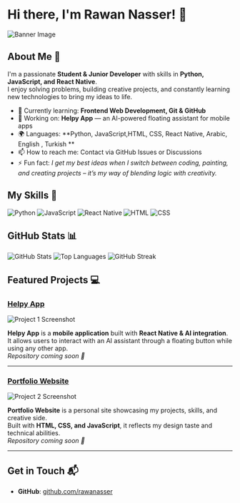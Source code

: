 # Hi there, I'm Rawan Nasser! 👋

![Banner Image](https://i.imgur.com/vF9fMQr.png) <!-- ضع صورة بانر مناسبة -->

## About Me 🚀

I'm a passionate **Student & Junior Developer** with skills in **Python, JavaScript, and React Native**.  
I enjoy solving problems, building creative projects, and constantly learning new technologies to bring my ideas to life.

- 🌱 Currently learning: **Frontend Web Development, Git & GitHub**
- 🔭 Working on: **Helpy App** — an AI-powered floating assistant for mobile apps
- 🌍 Languages: **Python, JavaScript,HTML, CSS, React Native, Arabic, English , Turkish **
- 📫 How to reach me: Contact via GitHub Issues or Discussions
- ⚡ Fun fact: *I get my best ideas when I switch between coding, painting, and creating projects – it’s my way of blending logic with creativity.*


## My Skills 🧠
![Python](https://img.shields.io/badge/-Python-3776AB?style=flat-square&logo=python&logoColor=white)
![JavaScript](https://img.shields.io/badge/-JavaScript-F7DF1E?style=flat-square&logo=javascript&logoColor=black)
![React Native](https://img.shields.io/badge/-React_Native-61DAFB?style=flat-square&logo=react&logoColor=black)
![HTML](https://img.shields.io/badge/-HTML-E34F26?style=flat-square&logo=html5&logoColor=white)
![CSS](https://img.shields.io/badge/-CSS-1572B6?style=flat-square&logo=css3&logoColor=white)


## GitHub Stats 📊

![GitHub Stats](https://github-readme-stats.vercel.app/api?username=rawanasser&show_icons=true&theme=radical)
![Top Languages](https://github-readme-stats.vercel.app/api/top-langs/?username=rawanasser&layout=compact&theme=radical)
![GitHub Streak](https://github-readme-streak-stats.herokuapp.com/?user=rawanasser&theme=radical)

## Featured Projects 💻

### [Helpy App](#)

![Project 1 Screenshot](https://via.placeholder.com/400x200?text=Coming+Soon)

**Helpy App** is a **mobile application** built with **React Native & AI integration**.  
It allows users to interact with an AI assistant through a floating button while using any other app.  
*Repository coming soon 🚧*

---

### [Portfolio Website](#)

![Project 2 Screenshot](https://via.placeholder.com/400x200?text=Coming+Soon)

**Portfolio Website** is a personal site showcasing my projects, skills, and creative side.  
Built with **HTML, CSS, and JavaScript**, it reflects my design taste and technical abilities.  
*Repository coming soon 🚧*

---

## Get in Touch 📬
- **GitHub**: [github.com/rawanasser](https://github.com/yourusername)
